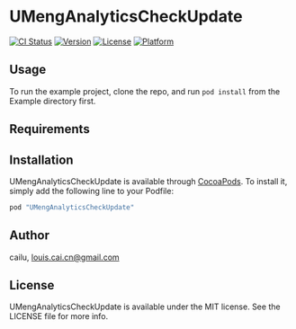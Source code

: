 # UMengAnalyticsCheckUpdate

[![CI Status](http://img.shields.io/travis/cailu/UMengAnalyticsCheckUpdate.svg?style=flat)](https://travis-ci.org/cailu/UMengAnalyticsCheckUpdate)
[![Version](https://img.shields.io/cocoapods/v/UMengAnalyticsCheckUpdate.svg?style=flat)](http://cocoapods.org/pods/UMengAnalyticsCheckUpdate)
[![License](https://img.shields.io/cocoapods/l/UMengAnalyticsCheckUpdate.svg?style=flat)](http://cocoapods.org/pods/UMengAnalyticsCheckUpdate)
[![Platform](https://img.shields.io/cocoapods/p/UMengAnalyticsCheckUpdate.svg?style=flat)](http://cocoapods.org/pods/UMengAnalyticsCheckUpdate)

## Usage

To run the example project, clone the repo, and run `pod install` from the Example directory first.

## Requirements

## Installation

UMengAnalyticsCheckUpdate is available through [CocoaPods](http://cocoapods.org). To install
it, simply add the following line to your Podfile:

```ruby
pod "UMengAnalyticsCheckUpdate"
```

## Author

cailu, louis.cai.cn@gmail.com

## License

UMengAnalyticsCheckUpdate is available under the MIT license. See the LICENSE file for more info.
